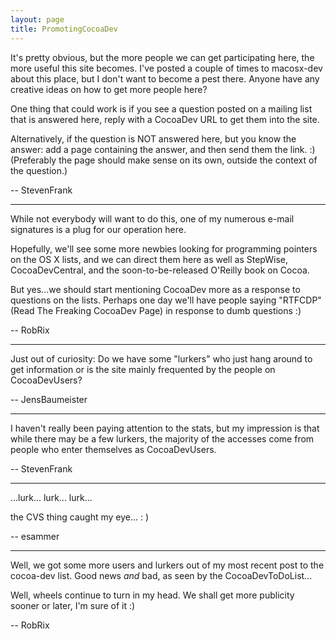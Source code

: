 ```yaml
---
layout: page
title: PromotingCocoaDev
---
```




It's pretty obvious, but the more people we can get participating here, the more useful this site becomes.  I've posted a couple of times to macosx-dev about this place, but I don't want to become a pest there.  Anyone have any creative ideas on how to get more people here?

One thing that could work is if you see a question posted on a mailing list that is answered here, reply with a CocoaDev URL to get them into the site.

Alternatively, if the question is NOT answered here, but you know the answer: add a page containing the answer, and then send them the link.  :)    (Preferably the page should make sense on its own, outside the context of the question.)

-- StevenFrank

----

While not everybody will want to do this, one of my numerous e-mail signatures is a plug for our operation here.

Hopefully, we'll see some more newbies looking for programming pointers on the OS X lists, and we can direct them here as well as StepWise, CocoaDevCentral, and the soon-to-be-released O'Reilly book on Cocoa.

But yes...we should start mentioning CocoaDev more as a response to questions on the lists. Perhaps one day we'll have people saying "RTFCDP" (Read The Freaking CocoaDev Page) in response to dumb questions :)

-- RobRix

----

Just out of curiosity: Do we have some "lurkers" who just hang around to get information or is the site mainly frequented by the people on CocoaDevUsers?

-- JensBaumeister

----

I haven't really been paying attention to the stats, but my impression is that while there may be a few lurkers, the majority of the accesses come from people who enter themselves as CocoaDevUsers.

-- StevenFrank

----

...lurk... lurk... lurk...

the CVS thing caught my eye...
: )

-- esammer

----

Well, we got some more users and lurkers out of my most recent post to the cocoa-dev list. Good news *and* bad, as seen by the CocoaDevToDoList...

Well, wheels continue to turn in my head. We shall get more publicity sooner or later, I'm sure of it :)

-- RobRix

